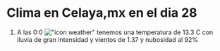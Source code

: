 # Clima en Celaya,mx en el dia 28

1. A las 0:0 !["icon weather"](http://openweathermap.org/img/w/10n.png) tenemos una temperatura de 13.3 C con lluvia de gran intensidad y  vientos de 1.37 y nubosidad al 92%
